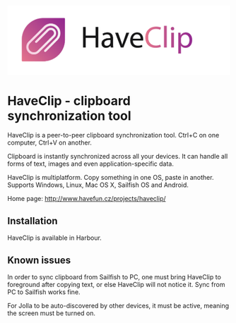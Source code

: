 ![HaveClip](gfx/logo-text-512.png)

HaveClip - clipboard synchronization tool
=========================================

HaveClip is a peer-to-peer clipboard synchronization tool.
Ctrl+C on one computer, Ctrl+V on another.

Clipboard is instantly synchronized across all your devices. It can handle all
forms of text, images and even application-specific data.

HaveClip is multiplatform. Copy something in one OS, paste in another.
Supports Windows, Linux, Mac OS X, Sailfish OS and Android.

Home page: http://www.havefun.cz/projects/haveclip/

Installation
------------
HaveClip is available in Harbour.

Known issues
------------
In order to sync clipboard from Sailfish to PC, one must bring HaveClip to foreground
after copying text, or else HaveClip will not notice it. Sync from PC to Sailfish works
fine.

For Jolla to be auto-discovered by other devices, it must be active, meaning the screen
must be turned on.
